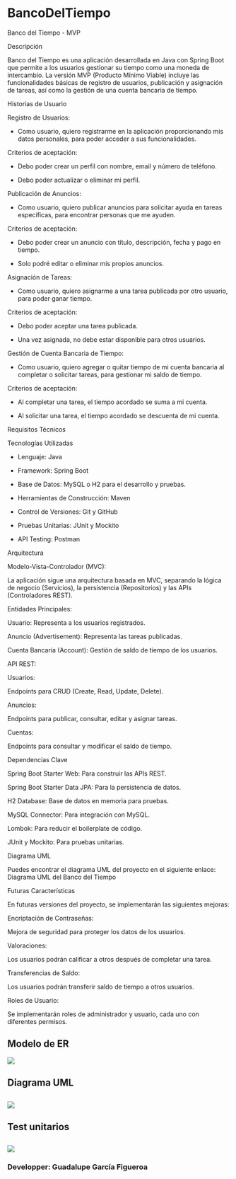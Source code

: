 ﻿# BancoDelTiempo
Banco del Tiempo - MVP

Descripción

Banco del Tiempo es una aplicación desarrollada en Java con Spring Boot que permite a los usuarios gestionar su tiempo como una moneda de intercambio. La versión MVP (Producto Mínimo Viable) incluye las funcionalidades básicas de registro de usuarios, publicación y asignación de tareas, así como la gestión de una cuenta bancaria de tiempo.

Historias de Usuario

Registro de Usuarios:

- Como usuario, quiero registrarme en la aplicación proporcionando mis datos personales, para poder acceder a sus funcionalidades.

Criterios de aceptación:

- Debo poder crear un perfil con nombre, email y número de teléfono.

- Debo poder actualizar o eliminar mi perfil.

Publicación de Anuncios:

- Como usuario, quiero publicar anuncios para solicitar ayuda en tareas específicas, para encontrar personas que me ayuden.

Criterios de aceptación:

- Debo poder crear un anuncio con título, descripción, fecha y pago en tiempo.

- Solo podré editar o eliminar mis propios anuncios.

Asignación de Tareas:

- Como usuario, quiero asignarme a una tarea publicada por otro usuario, para poder ganar tiempo.

Criterios de aceptación:

- Debo poder aceptar una tarea publicada.

- Una vez asignada, no debe estar disponible para otros usuarios.

Gestión de Cuenta Bancaria de Tiempo:

- Como usuario, quiero agregar o quitar tiempo de mi cuenta bancaria al completar o solicitar tareas, para gestionar mi saldo de tiempo.

Criterios de aceptación:

- Al completar una tarea, el tiempo acordado se suma a mi cuenta.

- Al solicitar una tarea, el tiempo acordado se descuenta de mi cuenta.

Requisitos Técnicos

Tecnologías Utilizadas

- Lenguaje: Java

- Framework: Spring Boot

- Base de Datos: MySQL o H2 para el desarrollo y pruebas.

- Herramientas de Construcción: Maven

- Control de Versiones: Git y GitHub

- Pruebas Unitarias: JUnit y Mockito

- API Testing: Postman

Arquitectura

Modelo-Vista-Controlador (MVC):

La aplicación sigue una arquitectura basada en MVC, separando la lógica de negocio (Servicios), la persistencia (Repositorios) y las APIs (Controladores REST).

Entidades Principales:

Usuario: Representa a los usuarios registrados.

Anuncio (Advertisement): Representa las tareas publicadas.

Cuenta Bancaria (Account): Gestión de saldo de tiempo de los usuarios.

API REST:

Usuarios:

Endpoints para CRUD (Create, Read, Update, Delete).

Anuncios:

Endpoints para publicar, consultar, editar y asignar tareas.

Cuentas:

Endpoints para consultar y modificar el saldo de tiempo.

Dependencias Clave

Spring Boot Starter Web: Para construir las APIs REST.

Spring Boot Starter Data JPA: Para la persistencia de datos.

H2 Database: Base de datos en memoria para pruebas.

MySQL Connector: Para integración con MySQL.

Lombok: Para reducir el boilerplate de código.

JUnit y Mockito: Para pruebas unitarias.

Diagrama UML

Puedes encontrar el diagrama UML del proyecto en el siguiente enlace:
Diagrama UML del Banco del Tiempo

Futuras Características

En futuras versiones del proyecto, se implementarán las siguientes mejoras:

Encriptación de Contraseñas:

Mejora de seguridad para proteger los datos de los usuarios.

Valoraciones:

Los usuarios podrán calificar a otros después de completar una tarea.

Transferencias de Saldo:

Los usuarios podrán transferir saldo de tiempo a otros usuarios.

Roles de Usuario:

Se implementarán roles de administrador y usuario, cada uno con diferentes permisos.

<h2> Modelo de ER </h2>
<p> 
<img src="https://github.com/GuadalupeGFigueroa/BancoDelTiempo/blob/dev/Modelo%20ER.png"heigt=50%>
</p>

<h2> Diagrama UML <h2>
<p>
<img src="https://github.com/GuadalupeGFigueroa/BancoDelTiempo/blob/dev/Modelo%20ER.png"heigt=50%>
</p>

<h2>Test unitarios<h2>
<p> 
<img src="https://github.com/GuadalupeGFigueroa/BancoDelTiempo/blob/dev/Test%20de%20cobertura%2075%2C21%25.png"heigt=50%>
</p>

<h3>Developper: Guadalupe García Figueroa</h3>
